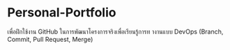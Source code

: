 # Personal-Portfolio
เพื่อฝึกใช้งาน GitHub ในการพัฒนาโครงการจริงเพื่อเรียนรู้การท างานแบบ DevOps (Branch, Commit, Pull Request, Merge)
